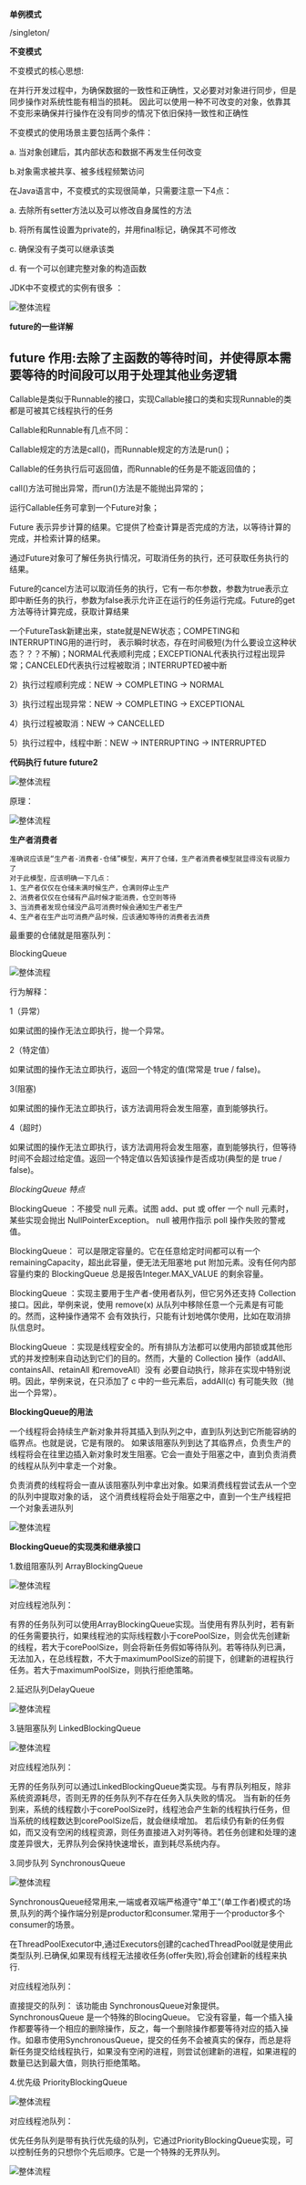 
**单例模式**

/singleton/

**不变模式**

不变模式的核心思想:

在并行开发过程中，为确保数据的一致性和正确性，又必要对对象进行同步，但是同步操作对系统性能有相当的损耗。
因此可以使用一种不可改变的对象，依靠其不变形来确保并行操作在没有同步的情况下依旧保持一致性和正确性

不变模式的使用场景主要包括两个条件：

a. 当对象创建后，其内部状态和数据不再发生任何改变

b.对象需求被共享、被多线程频繁访问

在Java语言中，不变模式的实现很简单，只需要注意一下4点：

a. 去除所有setter方法以及可以修改自身属性的方法

b. 将所有属性设置为private的，并用final标记，确保其不可修改

c. 确保没有子类可以继承该类

d. 有一个可以创建完整对象的构造函数

 JDK中不变模式的实例有很多 ：
 
 ![整体流程](https://raw.githubusercontent.com/qiurunze123/imageall/master/threadnew54.png)


**future的一些详解**

future 作用:去除了主函数的等待时间，并使得原本需要等待的时间段可以用于处理其他业务逻辑
--------------------- 

Callable是类似于Runnable的接口，实现Callable接口的类和实现Runnable的类都是可被其它线程执行的任务

Callable和Runnable有几点不同：

Callable规定的方法是call()，而Runnable规定的方法是run()；

Callable的任务执行后可返回值，而Runnable的任务是不能返回值的；

call()方法可抛出异常，而run()方法是不能抛出异常的；

运行Callable任务可拿到一个Future对象；

Future 表示异步计算的结果。它提供了检查计算是否完成的方法，以等待计算的完成，并检索计算的结果。

通过Future对象可了解任务执行情况，可取消任务的执行，还可获取任务执行的结果。

Future的cancel方法可以取消任务的执行，它有一布尔参数，参数为true表示立即中断任务的执行，参数为false表示允许正在运行的任务运行完成。Future的get方法等待计算完成，获取计算结果


一个FutureTask新建出来，state就是NEW状态；COMPETING和INTERRUPTING用的进行时，
表示瞬时状态，存在时间极短(为什么要设立这种状态？？？不解)；NORMAL代表顺利完成；EXCEPTIONAL代表执行过程出现异常；CANCELED代表执行过程被取消；INTERRUPTED被中断

2）执行过程顺利完成：NEW -> COMPLETING -> NORMAL

3）执行过程出现异常：NEW -> COMPLETING -> EXCEPTIONAL

4）执行过程被取消：NEW -> CANCELLED

5）执行过程中，线程中断：NEW -> INTERRUPTING -> INTERRUPTED

**代码执行 future future2**

![整体流程](https://raw.githubusercontent.com/qiurunze123/imageall/master/threadnew53.png)

原理：

![整体流程](https://raw.githubusercontent.com/qiurunze123/imageall/master/threadnew55.png)




**生产者消费者**


    准确说应该是“生产者-消费者-仓储”模型，离开了仓储，生产者消费者模型就显得没有说服力了
    对于此模型，应该明确一下几点：
    1、生产者仅仅在仓储未满时候生产，仓满则停止生产
    2、消费者仅仅在仓储有产品时候才能消费，仓空则等待
    3、当消费者发现仓储没产品可消费时候会通知生产者生产
    4、生产者在生产出可消费产品时候，应该通知等待的消费者去消费
    
最重要的仓储就是阻塞队列：

BlockingQueue

![整体流程](https://raw.githubusercontent.com/qiurunze123/imageall/master/threadnew46.png)

行为解释：

1（异常）

如果试图的操作无法立即执行，抛一个异常。

2（特定值）
 
如果试图的操作无法立即执行，返回一个特定的值(常常是 true / false)。

3(阻塞)
 
如果试图的操作无法立即执行，该方法调用将会发生阻塞，直到能够执行。

4（超时）
 
如果试图的操作无法立即执行，该方法调用将会发生阻塞，直到能够执行，但等待时间不会超过给定值。返回一个特定值以告知该操作是否成功(典型的是 true / false)。

_BlockingQueue 特点_
 
BlockingQueue ：不接受 null 元素。试图 add、put 或 offer 一个 null 元素时，某些实现会抛出 NullPointerException。
null 被用作指示 poll 操作失败的警戒值。

BlockingQueue： 可以是限定容量的。它在任意给定时间都可以有一个 remainingCapacity，超出此容量，便无法无阻塞地 put 附加元素。没有任何内部容量约束的 BlockingQueue 总是报告Integer.MAX_VALUE 的剩余容量。

BlockingQueue ：实现主要用于生产者-使用者队列，但它另外还支持 Collection 接口。因此，举例来说，使用 remove(x) 从队列中移除任意一个元素是有可能的。然而，这种操作通常不 会有效执行，只能有计划地偶尔使用，比如在取消排队信息时。

BlockingQueue ：实现是线程安全的。所有排队方法都可以使用内部锁或其他形式的并发控制来自动达到它们的目的。然而，大量的 Collection 操作（addAll、containsAll、retainAll 和removeAll）没有 必要自动执行，除非在实现中特别说明。因此，举例来说，在只添加了 c 中的一些元素后，addAll(c) 有可能失败（抛出一个异常）。


**BlockingQueue的用法**


一个线程将会持续生产新对象并将其插入到队列之中，直到队列达到它所能容纳的临界点。也就是说，它是有限的。
如果该阻塞队列到达了其临界点，负责生产的线程将会在往里边插入新对象时发生阻塞。它会一直处于阻塞之中，直到负责消费的线程从队列中拿走一个对象。

 负责消费的线程将会一直从该阻塞队列中拿出对象。如果消费线程尝试去从一个空的队列中提取对象的话，
 这个消费线程将会处于阻塞之中，直到一个生产线程把一个对象丢进队列

![整体流程](https://raw.githubusercontent.com/qiurunze123/imageall/master/threadnew47.png)

**BlockingQueue的实现类和继承接口**

1.数组阻塞队列 ArrayBlockingQueue 

![整体流程](https://raw.githubusercontent.com/qiurunze123/imageall/master/threadnew48.png)

对应线程池队列：

有界的任务队列可以使用ArrayBlockingQueue实现。当使用有界队列时，若有新的任务需要执行，如果线程池的实际线程数小于corePoolSize，则会优先创建新的线程，若大于corePoolSize，则会将新任务假如等待队列。若等待队列已满，无法加入，在总线程数，不大于maximumPoolSize的前提下，创建新的进程执行任务。若大于maximumPoolSize，则执行拒绝策略。


2.延迟队列DelayQueue

![整体流程](https://raw.githubusercontent.com/qiurunze123/imageall/master/threadnew49.png)

3.链阻塞队列 LinkedBlockingQueue

![整体流程](https://raw.githubusercontent.com/qiurunze123/imageall/master/threadnew50.png)

对应线程池队列：

无界的任务队列可以通过LinkedBlockingQueue类实现。与有界队列相反，除非系统资源耗尽，否则无界的任务队列不存在任务入队失败的情况。
当有新的任务到来，系统的线程数小于corePoolSize时，线程池会产生新的线程执行任务，但当系统的线程数达到corePoolSize后，就会继续增加。
若后续仍有新的任务假如，而又没有空闲的线程资源，则任务直接进入对列等待。若任务创建和处理的速度差异很大，无界队列会保持快速增长，直到耗尽系统内存。

3.同步队列 SynchronousQueue 

![整体流程](https://raw.githubusercontent.com/qiurunze123/imageall/master/threadnew51.png)

SynchronousQueue经常用来,一端或者双端严格遵守"单工"(单工作者)模式的场景,队列的两个操作端分别是productor和consumer.常用于一个productor多个consumer的场景。

在ThreadPoolExecutor中,通过Executors创建的cachedThreadPool就是使用此类型队列.已确保,如果现有线程无法接收任务(offer失败),将会创建新的线程来执行.

对应线程池队列：

直接提交的队列： 该功能由 SynchronousQueue对象提供。SynchronousQueue 是一个特殊的BlocingQueue。 它没有容量，每一个插入操作都要等待一个相应的删除操作，反之，每一个删除操作都要等待对应的插入操作。如皋市使用SynchronousQueue，提交的任务不会被真实的保存，而总是将新任务提交给线程执行，如果没有空闲的进程，则尝试创建新的进程，如果进程的数量已达到最大值，则执行拒绝策略。

4.优先级 PriorityBlockingQueue

![整体流程](https://raw.githubusercontent.com/qiurunze123/imageall/master/threadnew52.png)

对应线程池队列：

优先任务队列是带有执行优先级的队列，它通过PriorityBlockingQueue实现，可以控制任务的只想你个先后顺序。它是一个特殊的无界队列。


![整体流程](https://raw.githubusercontent.com/qiurunze123/imageall/master/threadnew56.png)
